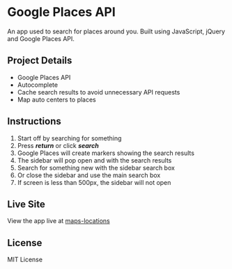 # Google Places API

An app used to search for places around you. Built using JavaScript, jQuery and Google Places API.

## Project Details
- Google Places API
- Autocomplete
- Cache search results to avoid unnecessary API requests
- Map auto centers to places

## Instructions

1. Start off by searching for something
2. Press **_return_** or click **_search_**
3. Google Places will create markers showing the search results
4. The sidebar will pop open and with the search results
5. Search for something new with the sidebar search box
6. Or close the sidebar and use the main search box
7. If screen is less than 500px, the sidebar will not open

## Live Site

View the app live at [maps-locations](https://billdevcode.github.io/projects/maps-locations/index.html)

## License

MIT License
